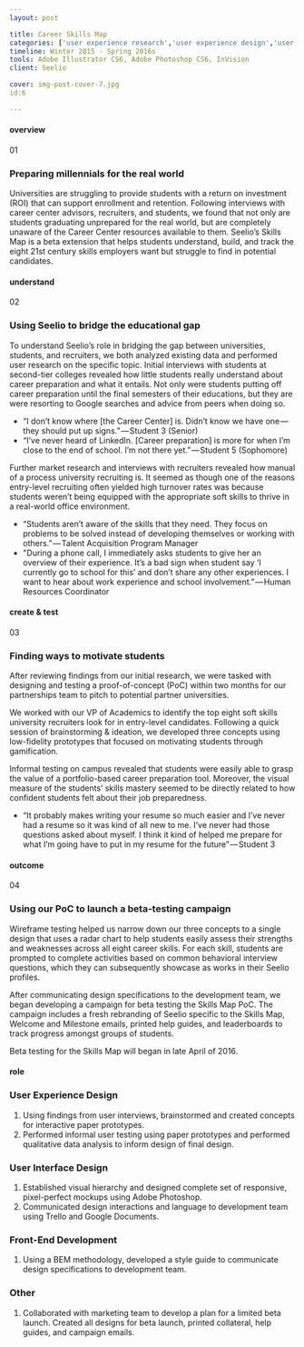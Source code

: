 ```yaml
---
layout: post

title: Career Skills Map
categories: ['user experience research','user experience design','user interface design','front-end development']
timeline: Winter 2015 - Spring 2016s
tools: Adobe Illustrator CS6, Adobe Photoshop CS6, InVision
client: Seelio

cover: img-post-cover-7.jpg
id:6

---
```


<h4 class="heading heading--regular heading--emphasize">overview</h4>
<div class="marker-post-heading"></div>
<div class="marker marker-post">01</div>
<h3 class="heading heading--fancy">Preparing millennials for the real world</h3>
<p>
	Universities are struggling to provide students with a return on investment (ROI) that can support enrollment and retention. Following interviews with career center advisors, recruiters, and students, we found that not only are students graduating unprepared for the real world, but are completely unaware of the Career Center resources available to them. Seelio’s Skills Map is a beta extension that helps students understand, build, and track the eight 21st century skills employers want but struggle to find in potential candidates.
</p>
<h4 class="heading heading--regular heading--emphasize post__heading--stacked">understand</h4>
<div class="marker-post-heading"></div>
<div class="marker marker-post">02</div>
<h3 class="heading heading--fancy">Using Seelio to bridge the educational gap</h3>
<p>
	To understand Seelio’s role in bridging the gap between universities, students, and recruiters, we both analyzed existing data and performed user research on the specific topic. Initial interviews with students at second-tier colleges revealed how little students really understand about career preparation and what it entails. Not only were students putting off career preparation until the final semesters of their educations, but they are were resorting to Google searches and advice from peers when doing so.
</p>
<div class="post__quote">
	<ul>
		<li>“I don’t know where [the Career Center] is. Didn’t know we have one — they should put up signs.” — Student 3 (Senior)</li>
		<li>“I’ve never heard of LinkedIn. [Career preparation] is more for when I’m close to the end of school. I’m not there yet.” — Student 5 (Sophomore)</li>
	</ul>
</div>
<p>
	Further market research and interviews with recruiters revealed how manual of a process university recruiting is. It seemed as though one of the reasons entry-level recruiting often yielded high turnover rates was because students weren’t being equipped with the appropriate soft skills to thrive in a real-world office environment.
</p>
<div class="post__quote">
	<ul>
		<li>“Students aren’t aware of the skills that they need. They focus on problems to be solved instead of developing themselves or working with others.” — Talent Acquisition Program Manager</li>
		<li>"During a phone call, I immediately asks students to give her an overview of their experience. It’s a bad sign when student say ‘I currently go to school for this’ and don’t share any other experiences. I want to hear about work experience and school involvement.” — Human Resources Coordinator</li>
	</ul>
</div>
<h4 class="heading heading--regular heading--emphasize post__heading--stacked">create & test</h4>
<div class="marker-post-heading"></div>
<div class="marker marker-post">03</div>
<h3 class="heading heading--fancy">Finding ways to motivate students</h3>
<p>
	After reviewing findings from our initial research, we were tasked with designing and testing a proof-of-concept (PoC) within two months for our partnerships team to pitch to potential partner universities.
</p>
<p>
	We worked with our VP of Academics to identify the top eight soft skills university recruiters look for in entry-level candidates. Following a quick session of brainstorming & ideation, we developed three concepts using low-fidelity prototypes that focused on motivating students through gamification.
</p>
<p>
	Informal testing on campus revealed that students were easily able to grasp the value of a portfolio-based career preparation tool. Moreover, the visual measure of the students’ skills mastery seemed to be directly related to how confident students felt about their job preparedness.
</p>
<div class="post__quote">
	<ul>
		<li>“It probably makes writing your resume so much easier and I’ve never had a resume so it was kind of all new to me. I’ve never had those questions asked about myself. I think it kind of helped me prepare for what I’m going have to put in my resume for the future” — Student 3</li>
	</ul>
</div>
<h4 class="heading heading--regular heading--emphasize post__heading--stacked">outcome</h4>
<div class="marker-post-heading"></div>
<div class="marker marker-post">04</div>
<h3 class="heading heading--fancy">Using our PoC to launch a beta-testing campaign</h3>
<p>
	Wireframe testing helped us narrow down our three concepts to a single design that uses a radar chart to help students easily assess their strengths and weaknesses across all eight career skills. For each skill, students are prompted to complete activities based on common behavioral interview questions, which they can subsequently showcase as works in their Seelio profiles.
</p>
<p>
	After communicating design specifications to the development team, we began developing a campaign for beta testing the Skills Map PoC. The campaign includes a fresh rebranding of Seelio specific to the Skills Map, Welcome and Milestone emails, printed help guides, and leaderboards to track progress amongst groups of students.
</p>
<p>
	Beta testing for the Skills Map will began in late April of 2016.
</p>
<h4 class="heading heading--regular heading--emphasize post__heading--stacked">role</h4>
<div class="marker-post-heading"></div>
<h3 class="heading heading--fancy">User Experience Design</h3>
<ol>
	<li>Using findings from user interviews, brainstormed and created concepts for interactive paper prototypes.</li>
	<li>Performed informal user testing using paper prototypes and performed qualitative data analysis to inform design of final design.</li>
</ol>
<h3 class="heading heading--fancy">User Interface Design</h3>
<ol>
	<li>Established visual hierarchy and designed complete set of responsive, pixel-perfect mockups using Adobe Photoshop.</li>
	<li>Communicated design interactions and language to development team using Trello and Google Documents.</li>
</ol>
<h3 class="heading heading--fancy">Front-End Development</h3>
<ol>
	<li>Using a BEM methodology, developed a style guide to communicate design specifications to development team.</li>
</ol>
<h3 class="heading heading--fancy">Other</h3>
<ol>
	<li>Collaborated with marketing team to develop a plan for a limited beta launch. Created all designs for beta launch, printed collateral, help guides, and campaign emails.</li>
</ol>



